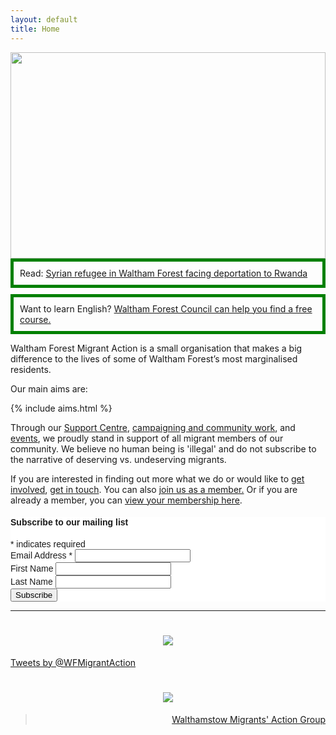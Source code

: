 ```yaml
---
layout: default
title: Home
---
```


<a href="https://membermojo.co.uk/wfma/joinus" target="_blank">
<img src="/img/cta.jpg" style="width: 100%; max-height: 330px;" />
</a>
<div style="border: 5px solid green; margin-bottom: 10px; padding: 10px;">
  Read: <a href="https://walthamforestecho.co.uk/syrian-refugee-facing-deportation-to-rwanda#article">Syrian refugee in Waltham Forest facing deportation to Rwanda</a>
</div>

<div style="border: 5px solid green; margin-bottom: 10px; padding: 10px;">
  Want to learn English? <a href="/img/wf-esol.pdf" target="_blank">Waltham Forest Council can help you find a free course.</a>
</div>

Waltham Forest Migrant Action is a small organisation that makes a big difference to the lives of some of Waltham Forest’s most marginalised residents. 

Our main aims are:

{% include aims.html %}

Through our <a href="/support-centre">Support Centre</a>, <a href="/campaigns-and-community">campaigning and community work</a>, and <a href="/events">events</a>, we proudly stand in support of all migrant members of our community. We believe no human being is 'illegal' and do not subscribe to the narrative of deserving vs. undeserving migrants. 

If you are interested in finding out more what we do or would like to <a href="/get-involved">get involved</a>, <a href="/contact-us">get in touch</a>. You can also <a href="https://membermojo.co.uk/wfma/joinus" target="_blank">join us as a member.</a> Or if you are already a member, you can <a href="https://membermojo.co.uk/wfma/yourmembership" target="_blank">view your membership here</a>.


<!-- Begin MailChimp Signup Form -->
<link href="//cdn-images.mailchimp.com/embedcode/classic-10_7.css" rel="stylesheet" type="text/css">
<style type="text/css">
	#mc_embed_signup{background:#fff; clear:left; font:14px Helvetica,Arial,sans-serif; }
	/* Add your own MailChimp form style overrides in your site stylesheet or in this style block.
	   We recommend moving this block and the preceding CSS link to the HEAD of your HTML file. */
</style>
<div id="mc_embed_signup">
<form style="padding-left: 0;" action="https://walthamstowmigrantsaction.us12.list-manage.com/subscribe/post?u=0ce7f23d50a4fe4881bf93813&amp;id=1ca5b200a1" method="post" id="mc-embedded-subscribe-form" name="mc-embedded-subscribe-form" class="validate" target="_blank" novalidate>
    <div id="mc_embed_signup_scroll">
	<h4>Subscribe to our mailing list</h4>
<div class="indicates-required"><span class="asterisk">*</span> indicates required</div>
<div class="mc-field-group">
	<label for="mce-EMAIL">Email Address  <span class="asterisk">*</span>
</label>
	<input type="email" value="" name="EMAIL" class="required email" id="mce-EMAIL">
</div>
<div class="mc-field-group">
	<label for="mce-FNAME">First Name </label>
	<input type="text" value="" name="FNAME" class="" id="mce-FNAME">
</div>
<div class="mc-field-group">
	<label for="mce-LNAME">Last Name </label>
	<input type="text" value="" name="LNAME" class="" id="mce-LNAME">
</div>
	<div id="mce-responses" class="clear">
		<div class="response" id="mce-error-response" style="display:none"></div>
		<div class="response" id="mce-success-response" style="display:none"></div>
	</div>    <!-- real people should not fill this in and expect good things - do not remove this or risk form bot signups-->
    <div style="position: absolute; left: -5000px;" aria-hidden="true"><input type="text" name="b_0ce7f23d50a4fe4881bf93813_1ca5b200a1" tabindex="-1" value=""></div>
    <div class="clear"><input type="submit" value="Subscribe" name="subscribe" id="mc-embedded-subscribe" class="button"></div>
    </div>
</form>
</div>
<script type='text/javascript' src='//s3.amazonaws.com/downloads.mailchimp.com/js/mc-validate.js'></script><script type='text/javascript'>(function($) {window.fnames = new Array(); window.ftypes = new Array();fnames[0]='EMAIL';ftypes[0]='email';fnames[1]='FNAME';ftypes[1]='text';fnames[2]='LNAME';ftypes[2]='text';}(jQuery));var $mcj = jQuery.noConflict(true);</script>
<!--End mc_embed_signup-->

<hr>

<div class="row mb-3">
<div class="col-md-6">
<h1 style="text-align:center;">
  <a href="https://twitter.com/WFMigrantAction" target="_blank"><img src="/img/twitter.svg" /></a>
</h1>
<a class="twitter-timeline" data-height="500" href="https://twitter.com/WFMigrantAction?ref_src=twsrc%5Etfw">Tweets by @WFMigrantAction</a>
<script async src="https://platform.twitter.com/widgets.js" charset="utf-8"></script>
</div>
<div class="col-md-6" style="text-align: right">
<h1 style="text-align:center;">
  <a href="https://facebook.com/WalthamForestMigrantAction" target="_blank"><img src="/img/facebook.svg" /></a>
</h1>
<div id="fb-root"></div>
<script>(function(d, s, id) {
  var js, fjs = d.getElementsByTagName(s)[0];
  if (d.getElementById(id)) return;
  js = d.createElement(s); js.id = id;
  js.src = 'https://connect.facebook.net/en_GB/sdk.js#xfbml=1&version=v3.1';
  fjs.parentNode.insertBefore(js, fjs);
}(document, 'script', 'facebook-jssdk'));</script>
<div class="fb-page" data-href="https://www.facebook.com/WalthamForestMigrantAction" data-tabs="timeline" data-width="500" data-height="500" data-small-header="false" data-adapt-container-width="true" data-hide-cover="true" data-show-facepile="true"><blockquote cite="https://www.facebook.com/WalthamForestMigrantAction" class="fb-xfbml-parse-ignore"><a href="https://www.facebook.com/WalthamstowMigrantsActionGroup">Walthamstow Migrants&#039; Action Group</a></blockquote></div>
</div>
</div>
